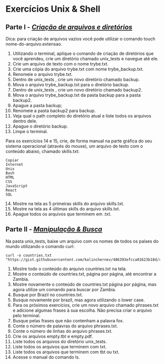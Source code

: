 # Exercícios Unix & Shell

## Parte I - _[Criação de arquivos e diretórios](https://github.com/giuseppeusn/trybe_exercicios/blob/main/fundamentos/unix-e-bash/exercicios/ex-1.sh)_

Dica: para criação de arquivos vazios você pode utilizar o comando touch nome-do-arquivo.extensao.

1. Utilizando o terminal, aplique o comando de criação de diretórios que você aprendeu, crie um diretório chamado unix_tests e navegue até ele.
2. Crie um arquivo de texto com o nome trybe.txt.
3. Crie uma cópia do arquivo trybe.txt com nome trybe_backup.txt.
4. Renomeie o arquivo trybe.txt.
5. Dentro de unix_tests , crie um novo diretório chamado backup.
6. Mova o arquivo trybe_backup.txt para o diretório backup.
7. Dentro de unix_tests , crie um novo diretório chamado backup2.
8. Mova o arquivo trybe_backup.txt da pasta backup para a pasta backup2.
9. Apague a pasta backup;
10. Renomeie a pasta backup2 para backup.
11. Veja qual o path completo do diretório atual e liste todos os arquivos dentro dele.
12. Apague o diretório backup.
13. Limpe o terminal.

Para os exercícios 14 e 15, crie, de forma manual na parte gráfica do seu sistema operacional (através do mouse), um arquivo de texto com o conteúdo abaixo, chamado skills.txt:
~~~shell
Copiar
Internet
Unix
Bash
HTML
CSS
JavaScript
React
SQL
~~~
14. Mostre na tela as 5 primeiras skills do arquivo skills.txt.
15. Mostre na tela as 4 últimas skills do arquivo skills.txt.
16. Apague todos os arquivos que terminem em .txt.

## Parte II - _[Manipulação & Busca](https://github.com/giuseppeusn/trybe_exercicios/blob/master/fundamentos/unix-e-bash/exercicios/ex-2.sh)_

Na pasta unix_tests, baixe um arquivo com os nomes de todos os países do mundo utilizando o comando curl:

~~~shell 
curl -o countries.txt "https://gist.githubusercontent.com/kalinchernev/486393efcca01623b18d/raw/daa24c9fea66afb7d68f8d69f0c4b8eeb9406e83/countries"
~~~

1. Mostre todo o conteúdo do arquivo countries.txt na tela.
2. Mostre o conteúdo de countries.txt, página por página, até encontrar a Zambia.
3. Mostre novamente o conteúdo de countries.txt página por página, mas agora utilize um comando para buscar por Zambia.
4. Busque por Brazil no countries.txt.
5. Busque novamente por brazil, mas agora utilizando o lower case.
6. Para os próximos exercícios, crie um novo arquivo chamado phrases.txt e adicione algumas frases à sua escolha. Não precisa criar o arquivo pelo terminal.
7. Busque pelas frases que não contenham a palavra fox.
8. Conte o número de palavras do arquivo phrases.txt.
9. Conte o número de linhas do arquivo phrases.txt.
10. Crie os arquivos empty.tbt e empty.pdf.
11. Liste todos os arquivos do diretório unix_tests.
12. Liste todos os arquivos que terminem com txt.
13. Liste todos os arquivos que terminem com tbt ou txt.
14. Acesse o manual do comando ls.
